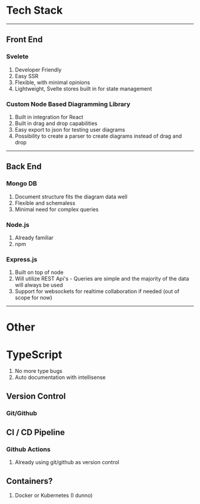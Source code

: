 # Tech Stack

---

## Front End
### Svelete
1. Developer Friendly
2. Easy SSR
3. Flexible, with minimal opinions
4. Lightweight, Svelte stores built in for state management


### Custom Node Based Diagramming Library
1. Built in integration for React
2. Built in drag and drop capabilities
3. Easy export to json for testing user diagrams
4. Possibility to create a parser to create diagrams instead of drag and drop

--- 

## Back End
### Mongo DB
1. Document structure fits the diagram data well
2. Flexible and schemaless
3. Minimal need for complex queries

### Node.js
1. Already familiar
2. npm

### Express.js
1. Built on top of node
2. Will utilize REST Api's - Queries are simple and the majority of the data will always be used
3. Support for websockets for realtime collaboration if needed (out of scope for now)

--- 
# Other

# TypeScript
1. No more type bugs
2. Auto documentation with intellisense


## Version Control
### Git/Github

## CI / CD Pipeline
### Github Actions
1. Already using git/github as version control

## Containers?
1. Docker or Kubernetes (I dunno)